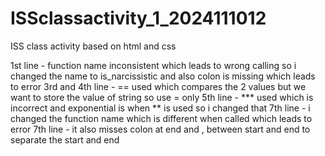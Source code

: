 # ISSclassactivity_1_2024111012
ISS class activity based on html and css

1st line - function name inconsistent which leads to wrong calling so i changed the name to is_narcissistic and also colon is missing which leads to error
3rd and 4th line - == used which compares the 2 values but we want to store the value of string so use = only
5th line - *** used which is incorrect and exponential is when ** is used so i changed that 
7th line - i changed the function name which is different when called which leads to error
7th line - it also misses colon at end and , between start and end to separate the start and end
